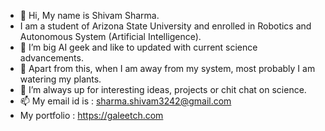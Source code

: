 - 👋 Hi, My name is Shivam Sharma.
- I am a student of Arizona State University and enrolled in Robotics and Autonomous System (Artificial Intelligence).
- 👀 I’m big AI geek and like to updated with current science advancements.
- 🌱 Apart from this, when I am away from my system, most probably I am watering my plants.
- 💞️ I’m always up for interesting ideas, projects or chit chat on science.
- 📫 My email id is : sharma.shivam3242@gmail.com
- My portfolio : https://galeetch.com
<!---
shivamsharma00/shivamsharma00 is a ✨ special ✨ repository because its `README.md` (this file) appears on your GitHub profile.
You can click the Preview link to take a look at your changes.
--->
